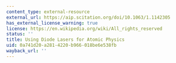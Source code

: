 ```yaml
---
content_type: external-resource
external_url: https://aip.scitation.org/doi/10.1063/1.1142305
has_external_license_warning: true
license: https://en.wikipedia.org/wiki/All_rights_reserved
status: ''
title: Using Diode Lasers for Atomic Physics
uid: 0a741d20-a281-4220-b966-018be6e538fb
wayback_url: ''
---
```

